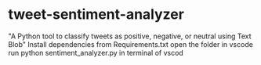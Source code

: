 # tweet-sentiment-analyzer
 "A Python tool to classify tweets as positive, negative, or neutral using Text Blob"
 Install dependencies from Requirements.txt
open the folder in vscode
run python sentiment_analyzer.py in terminal of vscod
